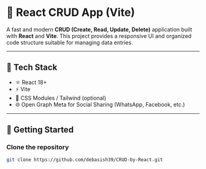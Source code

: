# 🚀 React CRUD App (Vite)

A fast and modern **CRUD (Create, Read, Update, Delete)** application built with **React** and **Vite**. This project provides a responsive UI and organized code structure suitable for managing data entries.

---

## 🧰 Tech Stack

- ⚛️ React 18+
- ⚡ Vite
- 🧱 CSS Modules / Tailwind (optional)
- 🌐 Open Graph Meta for Social Sharing (WhatsApp, Facebook, etc.)

---

## 🚀 Getting Started

###  Clone the repository

```bash
git clone https://github.com/debasish39/CRUD-by-React.git

